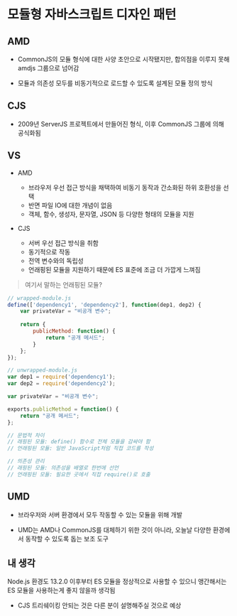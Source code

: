 # 모듈형 자바스크립트 디자인 패턴

## AMD

- CommonJS의 모듈 형식에 대한 사양 초안으로 시작됐지만, 합의점을 이루지 못해 amdjs 그룹으로 넘어감
  
- 모듈과 의존성 모두를 비동기적으로 로드할 수 있도록 설계된 모듈 정의 방식

## CJS

- 2009년 ServerJS 프로젝트에서 만들어진 형식, 이후 CommonJS 그룹에 의해 공식화됨

## VS

- AMD
  - 브라우저 우선 접근 방식을 채택하여 비동기 동작과 간소화된 하위 호환성을 선택
  - 반면 파일 IO에 대한 개념이 없음
  - 객체, 함수, 생성자, 문자열, JSON 등 다양한 형태의 모듈을 지원

- CJS
  - 서버 우선 접근 방식을 취함
  - 동기적으로 작동
  - 전역 변수와의 독립성
  - 언래핑된 모듈을 지원하기 때문에 ES 표준에 조금 더 가깝게 느껴짐

> 여기서 말하는 언래핑된 모듈?

```js
// wrapped-module.js
define(['dependency1', 'dependency2'], function(dep1, dep2) {
    var privateVar = "비공개 변수";
    
    return {
        publicMethod: function() {
            return "공개 메서드";
        }
    };
});

// unwrapped-module.js
var dep1 = require('dependency1');
var dep2 = require('dependency2');

var privateVar = "비공개 변수";

exports.publicMethod = function() {
    return "공개 메서드";
};

// 문법적 차이
// 래핑된 모듈: define() 함수로 전체 모듈을 감싸야 함
// 언래핑된 모듈: 일반 JavaScript처럼 직접 코드를 작성

// 의존성 관리
// 래핑된 모듈: 의존성을 배열로 한번에 선언
// 언래핑된 모듈: 필요한 곳에서 직접 require()로 호출
```

## UMD

- 브라우저와 서버 환경에서 모두 작동할 수 있는 모듈을 위해 개발

- UMD는 AMD나 CommonJS를 대체하기 위한 것이 아니라, 오늘날 다양한 환경에서 동작할 수 있도록 돕는 보조 도구

## 내 생각

Node.js 환경도 13.2.0 이후부터 ES 모듈을 정상적으로 사용할 수 있으니 앵간해서는 ES 모듈을 사용하는게 좋지 않을까 생각됨

- CJS 트리쉐이킹 안되는 것은 다른 분이 설명해주실 것으로 예상